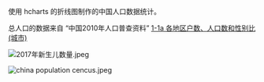 使用 hcharts 的折线图制作的中国人口数据统计。

总人口的数据来自 “中国2010年人口普查资料”
[1-1a  各地区户数、人口数和性别比(城市)](http://www.stats.gov.cn/tjsj/pcsj/rkpc/6rp/indexch.htm)

![2017年新生儿数量.jpeg](https://upload-images.jianshu.io/upload_images/1293895-706cd7d1159ad28a.jpeg)

![china population cencus.jpeg](https://upload-images.jianshu.io/upload_images/1293895-86893a553363de06.jpeg)
